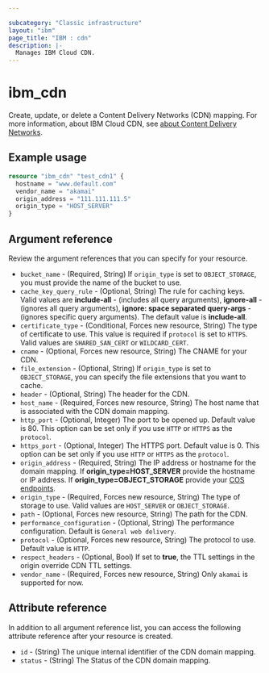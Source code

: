 ```yaml
---

subcategory: "Classic infrastructure"
layout: "ibm"
page_title: "IBM : cdn"
description: |-
  Manages IBM Cloud CDN.
---
```


# ibm_cdn
Create, update, or delete a Content Delivery Networks (CDN) mapping. For more information, about IBM Cloud CDN, see [about Content Delivery Networks](https://cloud.ibm.com/docs/CDN?topic=CDN-about-content-delivery-networks-cdn-).

## Example usage

```terraform
resource "ibm_cdn" "test_cdn1" {
  hostname = "www.default.com"
  vendor_name = "akamai"
  origin_address = "111.111.111.5"
  origin_type = "HOST_SERVER"
}
```

## Argument reference
Review the argument references that you can specify for your resource. 

- `bucket_name` - (Required, String) If `origin_type` is set to `OBJECT_STORAGE`, you must provide the name of the bucket to use.
- `cache_key_query_rule` - (Optional, String) The rule for caching keys. Valid values are **include-all** - (includes all query arguments), **ignore-all** - (ignores all query arguments), **ignore: space separated query-args** - (ignores specific query arguments). The default value is **include-all**.
- `certificate_type` - (Conditional, Forces new resource, String) The type of certificate to use. This value is required if `protocol` is set to `HTTPS`. Valid values are `SHARED_SAN_CERT` or `WILDCARD_CERT`.
- `cname` - (Optional, Forces new resource, String) The CNAME for your CDN.
- `file_extension` - (Optional, String) If `origin_type` is set to `OBJECT_STORAGE`, you can specify the file extensions that you want to cache.
- `header` - (Optional, String) The header for the CDN.
- `host_name` - (Required, Forces new resource, String) The host name that is associated with the CDN domain mapping.
- `http_port` - (Optional, Integer) The port to be opened up. Default value is 80. This option can be set only if you use `HTTP` or `HTTPS` as the `protocol`.
- `https_port` - (Optional, Integer) The HTTPS port. Default value is 0. This option can be set only if you use `HTTP` or `HTTPS` as the `protocol`.
- `origin_address` - (Required, String) The IP address or hostname for the domain mapping. If **origin_type=HOST_SERVER** provide the hostname or IP address. If **origin_type=OBJECT_STORAGE** provide your [COS endpoints](https://cloud.ibm.com/docs/cloud-object-storage?topic=cloud-object-storage-endpoints). 
- `origin_type` - (Required, Forces new resource, String) The type of storage to use. Valid values are `HOST_SERVER` or `OBJECT_STORAGE`.
- `path` - (Optional, Forces new resource, String) The path for the CDN.
- `performance_configuration` - (Optional, String) The performance configuration. Default is `General web delivery`.
- `protocol` - (Optional, Forces new resource, String) The protocol to use. Default value is `HTTP`.
- `respect_headers` - (Optional, Bool)  If set to **true**, the TTL settings in the origin override CDN TTL settings.
- `vendor_name` - (Required, Forces new resource, String)  Only `akamai` is supported for now.

## Attribute reference
In addition to all argument reference list, you can access the following attribute reference after your resource is created.

- `id` - (String) The unique internal identifier of the CDN domain mapping.
- `status` - (String) The Status of the CDN domain mapping.
